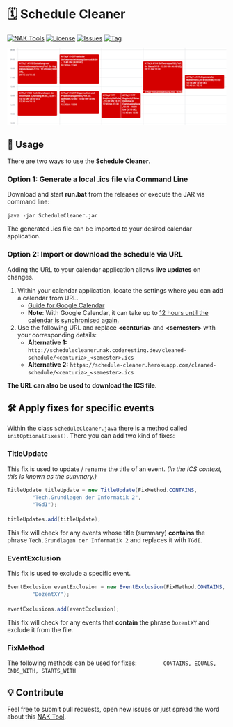 # 🗓️ Schedule Cleaner

[![NAK Tools](https://img.shields.io/badge/NAK%20Tools-member-blue)](https://nak.coderesting.dev/)
[![License](https://img.shields.io/badge/license-MIT-brightgreen)](https://github.com/jeff-saupe/ScheduleCleaner/blob/master/LICENSE)
[![Issues](https://img.shields.io/github/issues/jeff-saupe/ScheduleCleaner)](https://github.com/jeff-saupe/ScheduleCleaner/issues)
[![Tag](https://img.shields.io/github/v/release/jeff-saupe/ScheduleCleaner)](https://github.com/jeff-saupe/ScheduleCleaner/releases)

![Comparison](comparison.gif)

## 📖 Usage
There are two ways to use the **Schedule Cleaner**.

### Option 1: Generate a local .ics file via Command Line
Download and start **run.bat** from the releases or execute the JAR via command line:

`java -jar ScheduleCleaner.jar`

The generated .ics file can be imported to your desired calendar application.

### Option 2: Import or download the schedule via URL
Adding the URL to your calendar application allows **live updates** on changes.

1. Within your calendar application, locate the settings where you can add a calendar from URL. <br>
   - [Guide for Google Calendar](https://support.google.com/calendar/answer/37100#:~:text=Use%20a%20link%20to%20add%20a%20public%20calendar)
   - **Note**: With Google Calendar, it can take up to [12 hours until the calendar is synchronised again.](https://support.google.com/calendar/answer/37100?hl=en&ref_topic=1672445/#:~:text=It%20might%20take%20up%20to%2012%20hours%20for%20changes%20to%20show%20in%20your%20Google%20Calendar.)
2. Use the following URL and replace **\<centuria\>** and **\<semester\>** with your corresponding details: <br>
   - **Alternative 1:** `http://schedulecleaner.nak.coderesting.dev/cleaned-schedule/<centuria>_<semester>.ics`
   - **Alternative 2:**
`https://schedule-cleaner.herokuapp.com/cleaned-schedule/<centuria>_<semester>.ics`

**The URL can also be used to download the ICS file.**


## 🛠️ Apply fixes for specific events
Within the class `ScheduleCleaner.java` there is a method called `initOptionalFixes()`.
There you can add two kind of fixes:

### TitleUpdate
This fix is used to update / rename the title of an event. _(In the ICS context, this is known as the summary.)_

```java
TitleUpdate titleUpdate = new TitleUpdate(FixMethod.CONTAINS,
        "Tech.Grundlagen der Informatik 2",
        "TGdI");
        
titleUpdates.add(titleUpdate);
```

This fix will check for any events whose title (summary) **contains** the phrase `Tech.Grundlagen der Informatik 2` and replaces it with `TGdI`.

### EventExclusion
This fix is used to exclude a specific event.

```java
EventExclusion eventExclusion = new EventExclusion(FixMethod.CONTAINS,
        "DozentXY");
        
eventExclusions.add(eventExclusion);
```

This fix will check for any events that **contain** the phrase `DozentXY` and exclude it from the file.


### FixMethod
The following methods can be used for fixes:
``        CONTAINS, EQUALS, ENDS_WITH, STARTS_WITH``


## 💡 Contribute
Feel free to submit pull requests, open new issues or just spread the word about this [NAK Tool](https://nak.coderesting.dev/).
